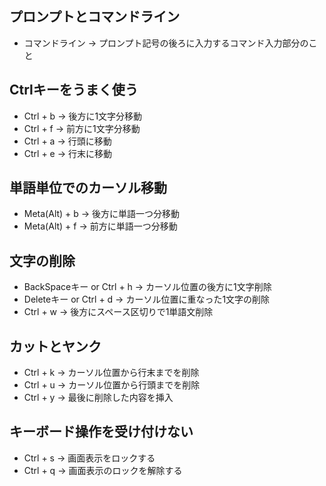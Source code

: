## プロンプトとコマンドライン
- コマンドライン → プロンプト記号の後ろに入力するコマンド入力部分のこと

## Ctrlキーをうまく使う

- Ctrl + b → 後方に1文字分移動
- Ctrl + f → 前方に1文字分移動
- Ctrl + a → 行頭に移動
- Ctrl + e → 行末に移動

## 単語単位でのカーソル移動
- Meta(Alt) + b → 後方に単語一つ分移動
- Meta(Alt) + f → 前方に単語一つ分移動

## 文字の削除
- BackSpaceキー or Ctrl + h → カーソル位置の後方に1文字削除
- Deleteキー or Ctrl + d → カーソル位置に重なった1文字の削除
- Ctrl + w → 後方にスペース区切りで1単語文削除

## カットとヤンク
- Ctrl + k → カーソル位置から行末までを削除
- Ctrl + u → カーソル位置から行頭までを削除
- Ctrl + y → 最後に削除した内容を挿入

## キーボード操作を受け付けない
- Ctrl + s → 画面表示をロックする
- Ctrl + q → 画面表示のロックを解除する
